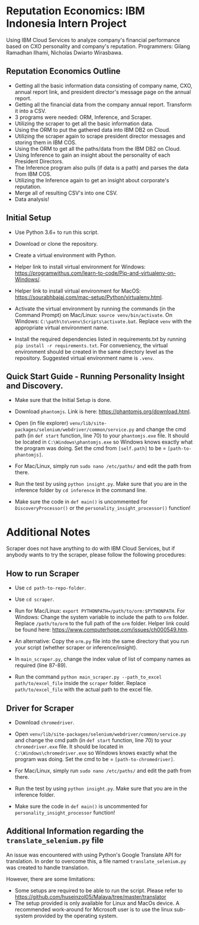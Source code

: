 # Reputation Economics: IBM Indonesia Intern Project
Using IBM Cloud Services to analyze company's financial performance based on CXO personality and company's reputation.
Programmers: Gilang Ramadhan Ilhami, Nicholas Dwiarto Wirasbawa.

## Reputation Economics Outline
- Getting all the basic information data consisting of company name, CXO, annual report link, and president director's message page on the annual report.
- Getting all the financial data from the company annual report. Transform it into a CSV.
- 3 programs were needed: ORM, Inference, and Scraper.
- Utilizing the scraper to get all the basic information data.
- Using the ORM to put the gathered data into IBM DB2 on Cloud.
- Utilizing the scraper again to scrape president director messages and storing them in IBM COS.
- Using the ORM to get all the paths/data from the IBM DB2 on Cloud.
- Using Inference to gain an insight about the personality of each President Directors.
- The Inference program also pulls (if data is a path) and parses the data from IBM COS.
- Utilizing the Inference again to get an insight about corporate's reputation.
- Merge all of resulting CSV's into one CSV.
- Data analysis!

## Initial Setup
- Use Python 3.6+ to run this script.

- Download or clone the repository.

- Create a virtual environment with Python. 

- Helper link to install virtual environment for Windows: https://programwithus.com/learn-to-code/Pip-and-virtualenv-on-Windows/.

- Helper link to install virtual environment for MacOS: https://sourabhbajaj.com/mac-setup/Python/virtualenv.html.

- Activate the virtual environment by running the commands (in the Command Prompt) on Mac/Linux: `source venv/bin/activate`. On Windows: `C:\path\to\venv\Scripts\activate.bat`. Replace `venv` with the appropriate virtual environment name.

- Install the required dependencies listed in requirements.txt by running  `pip install -r requirements.txt`. For conveniency, the virtual environment should be created in the same directory level as the repository. Suggested virtual environment name is `.venv`.

## Quick Start Guide - Running Personality Insight and Discovery.
- Make sure that the Initial Setup is done.

- Download `phantomjs`. Link is here: https://phantomjs.org/download.html.

- Open (in file explorer) `venv/lib/site-packages/selenium/webdriver/common/service.py` and change the cmd path (in `def start` function, line 70) to your `phantomjs.exe` file. It should be located in `C:\Windows\phantomjs.exe` so Windows knows exactly what the program was doing. Set the cmd from `[self.path]` to be = `[path-to-phantomjs]`.

- For Mac/Linux, simply run `sudo nano /etc/paths/` and edit the path from there.

- Run the test by using `python insight.py`. Make sure that you are in the inference folder by `cd inference` in the command line.

- Make sure the code in `def main()` is uncommented for `DiscoveryProcessor()` or the `personality_insight_processor()` function!

# Additional Notes
Scraper does not have anything to do with IBM Cloud Services, but if anybody wants to try the scraper, please follow the following procedures:

## How to run Scraper
- Use `cd path-to-repo-folder`.

- Use `cd scraper`.

- Run for Mac/Linux: `export PYTHONPATH=/path/to/orm:$PYTHONPATH`. For Windows: Change the system variable to include the path to `orm` folder. Replace `/path/to/orm` to the full path of the `orm` folder. Helper link could be found here: https://www.computerhope.com/issues/ch000549.htm.

- An alternative: Copy the `orm.py` file into the same directory that you run your script (whether scraper or inference/insight).

- In `main_scraper.py`, change the index value of list of company names as required (line 87-89).

- Run the command `python main_scraper.py --path_to_excel path/to/excel_file` inside the `scraper` folder. Replace `path/to/excel_file` with the actual path to the excel file. 

## Driver for Scraper
- Download `chromedriver`.

- Open `venv/lib/site-packages/selenium/webdriver/common/service.py` and change the cmd path (in `def start` function, line 70) to your `chromedriver.exe` file. It should be located in `C:\Windows\chromedriver.exe` so Windows knows exactly what the program was doing. Set the cmd to be = `[path-to-chromedriver]`.

- For Mac/Linux, simply run `sudo nano /etc/paths/` and edit the path from there.

- Run the test by using `python insight.py`. Make sure that you are in the inference folder.

- Make sure the code in `def main()` is uncommented for `personality_insight_processor` function!

## Additional Information regarding the `translate_selenium.py` file
An issue was encountered with using Python's Google Translate API for translation. In order to overcome this, a file named `translate_selenium.py` was created to handle translation. 

However, there are some limitations:
- Some setups are required to be able to run the script. Please refer to https://github.com/huseinzol05/Malaya/tree/master/translator
- The setup provided is only available for Linux and MacOs device. A recommended work-around for Microsoft user is to use the linux sub-system provided by the operating system.
